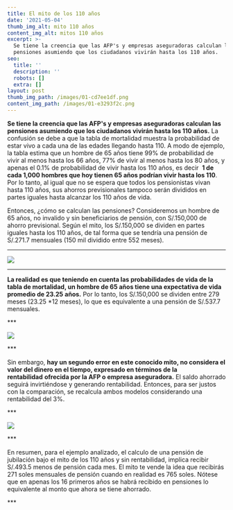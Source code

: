 ```yaml
---
title: El mito de los 110 años
date: '2021-05-04'
thumb_img_alt: mito 110 años
content_img_alt: mitos 110 años
excerpt: >-
  Se tiene la creencia que las AFP's y empresas aseguradoras calculan las  
  pensiones asumiendo que los ciudadanos vivirán hasta los 110 años.
seo:
  title: ''
  description: ''
  robots: []
  extra: []
layout: post
thumb_img_path: /images/01-cd7ee1df.png
content_img_path: /images/01-e3293f2c.png
---
```

**Se tiene la creencia que las AFP's y empresas aseguradoras calculan las pensiones asumiendo que los ciudadanos vivirán hasta los 110 años.** La confusión se debe a que la tabla de mortalidad muestra la probabilidad de estar vivo a cada una de las edades llegando hasta 110. A modo de ejemplo, la tabla estima que un hombre de 65 años tiene 99% de probabilidad de vivir al menos hasta los 66 años, 77% de vivir al menos hasta los 80 años, y apenas el 0.1% de probabilidad de vivir hasta los 110 años, es decir  **1 de cada 1,000 hombres que hoy tienen 65 años podrían vivir hasta los 110**. Por lo tanto, al igual que no se espera que todos los pensionistas vivan hasta 110 años, sus ahorros previsionales tampoco serán divididos en partes iguales hasta alcanzar los 110 años de vida.



Entonces, ¿cómo se calculan las pensiones? Consideremos un hombre de 65 años, no invalido y sin beneficiarios de pensión, con S/.150,000 de ahorro previsional. Según el mito, los S/.150,000 se dividen en partes iguales hasta los 110 años, de tal forma que se tendría una pensión de S/.271.7 mensuales (150 mil dividido entre 552 meses).

***

![](/images/02-1bf6566a.png)

***

**La realidad es que teniendo en cuenta las probabilidades de vida de la tabla de mortalidad, un hombre de 65 años tiene una expectativa de vida promedio de 23.25** **años.** Por lo tanto, los S/.150,000 se dividen entre 279 meses (23.25 \*12 meses), lo que es equivalente a una pensión de S/.537.7 mensuales.

\*\*\*

![](/images/03-b0099f94.png)

\*\*\*

Sin embargo, **hay un segundo error en este conocido mito, no considera el valor del dinero en el tiempo, expresado en términos de la rentabilidad** **ofrecida por la AFP o empresa aseguradora.** El saldo ahorrado seguirá invirtiéndose y generando rentabilidad. Entonces, para ser justos con la comparación, se recalcula ambos modelos considerando una rentabilidad del 3%.

\*\*\*

![](/images/04-3ea32395.png)

\*\*\*

En resumen, para el ejemplo analizado, el calculo de una pensión de jubilación bajo el mito de los 110 años y sin rentabilidad, implica recibir S/.493.5 menos de pensión cada mes. El mito te vende la idea que recibirás 271 soles mensuales de pensión cuando en realidad es 765 soles. Nótese que en apenas los 16 primeros años se habrá recibido en pensiones lo equivalente al monto que ahora se tiene ahorrado.

\*\*\* 
